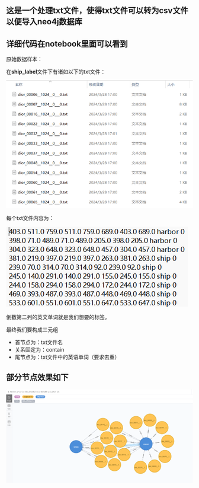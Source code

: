 ## 这是一个处理txt文件，使得txt文件可以转为csv文件以便导入neo4j数据库

## 详细代码在notebook里面可以看到

原始数据样本：

在**ship_label**文件下有诸如以下的txt文件：

![image-20240328171646044](static/image-20240328171646044.png)

每个txt文件内容为：

![image-20240328171758877](static/image-20240328171758877.png)

倒数第二列的英文单词就是我们想要的标签。

最终我们要构成三元组

* 首节点为：txt文件名
* 关系固定为：contain
* 尾节点为：txt文件中的英语单词（要求去重）

## 部分节点效果如下

![image-20240329092246342](static/image-20240329092246342.png)
